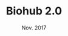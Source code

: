 ---
title: "Biohub 2.0"
collection: projects_cs
permalink: /projects/cs/igem
excerpt: "This is the project for International Genetically Engineered Machine Competition (iGEM) 2017 and won the third prize in the final competition."
start_date: Dec. 2016
end_date: Nov. 2017
date: Nov. 2017
selected: true
---